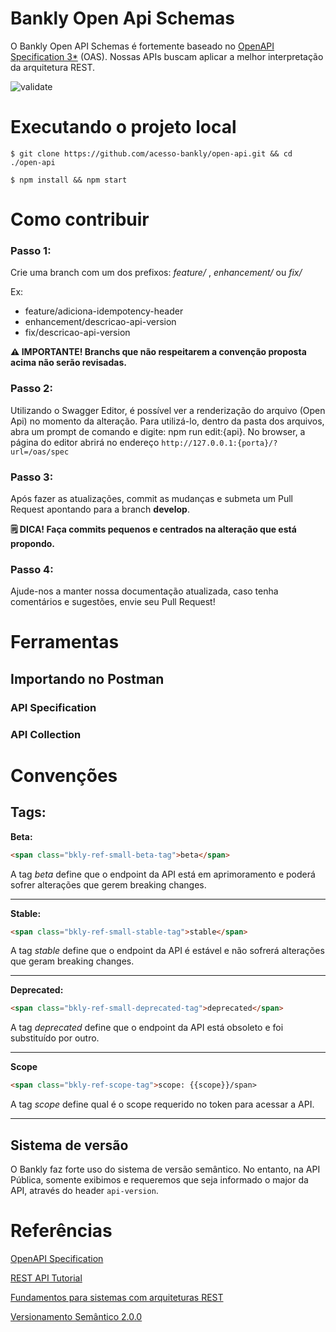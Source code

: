 # Bankly Open Api Schemas

O Bankly Open API Schemas é fortemente baseado no [OpenAPI Specification 3*](https://swagger.io/specification) (OAS). Nossas APIs buscam aplicar a melhor interpretação da arquitetura REST.


![validate](https://github.com/acesso-bankly/open-api/actions/workflows/review.yaml/badge.svg)


# Executando o projeto local

```
$ git clone https://github.com/acesso-bankly/open-api.git && cd ./open-api
```

```
$ npm install && npm start
```

# Como contribuir

### **Passo 1:** 

Crie uma branch com um dos prefixos: _feature/_ , _enhancement/_ ou _fix/_ 

Ex: 

- feature/adiciona-idempotency-header
- enhancement/descricao-api-version
- fix/descricao-api-version

**⚠️ IMPORTANTE! Branchs que não respeitarem a convenção proposta acima não serão revisadas.**

### **Passo 2:**  

Utilizando o Swagger Editor, é possível ver a renderização do arquivo (Open Api) no momento da alteração. 
Para utilizá-lo, dentro da pasta dos arquivos, abra um prompt de comando e digite: npm run edit:{api}. No browser, a página do editor abrirá no endereço ```http://127.0.0.1:{porta}/?url=/oas/spec``` 

### **Passo 3:**  

Após fazer as atualizações, commit as mudanças e submeta um Pull Request apontando para a branch **develop**.

**🗒️ DICA! Faça commits pequenos e centrados na alteração que está propondo.**

### **Passo 4:**  

Ajude-nos a manter nossa documentação atualizada, caso tenha comentários e sugestões, envie seu Pull Request!


# Ferramentas

## Importando no Postman

### API Specification

### API Collection

# Convenções

## **Tags:**

**Beta:** 

```html
<span class="bkly-ref-small-beta-tag">beta</span>
```

A tag _beta_ define que o endpoint da API está em aprimoramento e poderá sofrer alterações que gerem breaking changes.

---

**Stable:**

```html
<span class="bkly-ref-small-stable-tag">stable</span>
```

A tag _stable_ define que o endpoint da API é estável e não sofrerá alterações que geram breaking changes.

---

**Deprecated:**

```html
<span class="bkly-ref-small-deprecated-tag">deprecated</span>
```

A tag _deprecated_ define que o endpoint da API está obsoleto e foi substituído por outro.

---

**Scope**

```html
<span class="bkly-ref-scope-tag">scope: {{scope}}/span>
```

A tag _scope_ define qual é o scope requerido no token para acessar a API.

---

## Sistema de versão

O Bankly faz forte uso do sistema de versão semântico. No entanto, na API Pública, somente exibimos e requeremos que seja informado o major da API, através do header ```api-version```.

# Referências

[OpenAPI Specification](https://swagger.io/specification)

[REST API Tutorial](https://restfulapi.net)

[Fundamentos para sistemas com arquiteturas REST](https://arquiteturadesoftware.online/capitulos/capitulo-09)

[Versionamento Semântico 2.0.0](https://semver.org/lang/pt-BR)